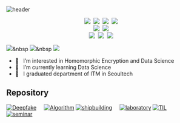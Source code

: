 ![header](https://capsule-render.vercel.app/api?type=waving&color=E0bdf9&fontColor=3c0464&height=100&section=header&text=Boyoung%20Han&fontSize=50)
<p align="center">
  <img src="https://img.shields.io/badge/-Python-blue"/>&nbsp
  <img src="https://img.shields.io/badge/-Java-orange"/>&nbsp
  <img src="https://img.shields.io/badge/-Pytorch-blueviolet"/>&nbsp  
  <img src="https://img.shields.io/badge/-Android-green"/>&nbsp  
  <br>
  <img src="https://img.shields.io/badge/-AWS-yellow"/>&nbsp
  <img src="https://img.shields.io/badge/-Linux-brightgreen"/>&nbsp
  <br>
  <img src="https://img.shields.io/badge/-Homomorpic Encryption-green"/>&nbsp
  <img src="https://img.shields.io/badge/-HEaaN-green"/>&nbsp
  <img src="https://img.shields.io/badge/-Information Security-yellowgreen"/>&nbsp
</p>

<a href="https://b0b0.notion.site/Boyoung-Han-509d7791ea714453ab3e74e106889e23"><img src="https://img.shields.io/badge/Notion-262626?style=flat-square&logo=Notion&logoColor=white&link=https://b0b0.notion.site/Boyoung-Han-509d7791ea714453ab3e74e106889e23"/></a>&nbsp
  <a href="https://www.linkedin.com/in/byhan2253"><img src="https://img.shields.io/badge/Linkedin-11B48A?style=flat-square&logo=LinkedIn&logoColor=white&link=https://www.linkedin.com/in/byhan2253"/></a>&nbsp
  <a href="byhan2253@ds.seoultech.ac.kr"><img src="https://img.shields.io/badge/Gmail-d14836?style=flat-square&logo=Gmail&logoColor=white&link=mailto:byhan2253@ds.seoultech.ac.kr"/></a>

- 🧡  &nbsp; I’m interested in Homomorphic Encryption and Data Science
- 💛  &nbsp; I’m currently learning Data Science
- 💚  &nbsp; I graduated department of ITM in Seoultech

## Repository
[![Deepfake](https://github-readme-stats.vercel.app/api/pin/?username=bobo-0&repo=deepfake_detection&theme=buefy&show_owner=True)](https://github.com/bobo-0/deepfake_detectio) &nbsp; &nbsp; [![Algorithm](https://github-readme-stats.vercel.app/api/pin/?username=bobo-0&repo=algorithm&theme=buefy&show_owner=True)](https://github.com/bobo-0/algorithm)
[![shipbuilding](https://github-readme-stats.vercel.app/api/pin/?username=bobo-0&repo=project_shipbuilding&theme=buefy&show_owner=True)](https://github.com/bobo-0/project_shipbuilding) &nbsp; &nbsp; [![laboratory](https://github-readme-stats.vercel.app/api/pin/?username=bobo-0&repo=laboratory&theme=buefy&show_owner=True)](https://github.com/bobo-0/laboratory)
[![TIL](https://github-readme-stats.vercel.app/api/pin/?username=bobo-0&repo=TIL&theme=buefy&show_owner=True)](https://github.com/bobo-0/TIL) &nbsp; &nbsp; [![seminar](https://github-readme-stats.vercel.app/api/pin/?username=bobo-0&repo=seminar&theme=buefy&show_owner=True)](https://github.com/bobo-0/seminar)

